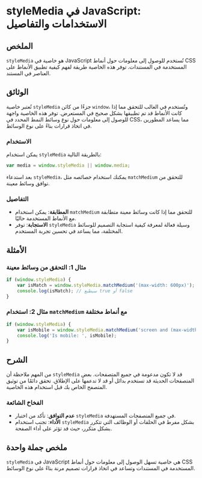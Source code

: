 <!--
Meta Description: # styleMedia في JavaScript: الاستخدامات والتفاصيل ## الملخص `styleMedia` هو خاصية في JavaScript تُستخدم للوصول إلى معلومات حول أنماط CSS المستخدمة في ...
Meta Keywords: stylemedia, window, javascript, استخدام, على
-->

# styleMedia في JavaScript: الاستخدامات والتفاصيل

## الملخص
`styleMedia` هو خاصية في JavaScript تُستخدم للوصول إلى معلومات حول أنماط CSS المستخدمة في المستندات. توفر هذه الخاصية طريقة لفهم كيفية تطبيق الأنماط على العناصر في المستند.

## الوثائق
تُعتبر خاصية `styleMedia` جزءًا من كائن `window`، وتُستخدم في الغالب للتحقق مما إذا كانت الأنماط قد تم تطبيقها بشكل صحيح في المستعرض. توفر هذه الخاصية واجهة للوصول إلى معلومات حول نوع وسائط النمط المحدد في CSS، مما يساعد المطورين في اتخاذ قرارات بناءً على نوع الوسائط.

### الاستخدام
يمكن استخدام `styleMedia` بالطريقة التالية:

```javascript
var media = window.styleMedia || window.media;
```

بعد استدعاء `styleMedia`، يمكنك استخدام خصائصه مثل `matchMedium` للتحقق من توافق وسائط معينة.

### التفاصيل
- **المطابقة**: يمكن استخدام `matchMedium` للتحقق مما إذا كانت وسائط معينة متطابقة مع الأنماط المستخدمة حاليًا.
- **الاستجابة**: توفر `styleMedia` وسيلة فعالة لمعرفة كيفية استجابة التصميم للوسائط المختلفة، مما يساعد في تحسين تجربة المستخدم.

## الأمثلة

### مثال 1: التحقق من وسائط معينة
```javascript
if (window.styleMedia) {
    var isMatch = window.styleMedia.matchMedium('(max-width: 600px)');
    console.log(isMatch); // سيطبع true أو false
}
```

### مثال 2: استخدام `matchMedium` مع أنماط مختلفة
```javascript
if (window.styleMedia) {
    var isMobile = window.styleMedia.matchMedium('screen and (max-width: 480px)');
    console.log('Is mobile: ', isMobile);
}
```

## الشرح
من المهم ملاحظة أن `styleMedia` قد لا تكون مدعومة في جميع المتصفحات. بعض المتصفحات الحديثة قد تستخدم بدائل أو قد لا تدعمها على الإطلاق. تحقق دائمًا من توثيق المتصفح الخاص بك قبل استخدام هذه الخاصية.

### الفخاخ الشائعة
- **عدم التوافق**: تأكد من اختبار `styleMedia` في جميع المتصفحات المستهدفة.
- **الأداء**: تجنب استخدام `styleMedia` بشكل مفرط في الحلقات أو الوظائف التي تتكرر بشكل متكرر، حيث قد تؤثر على أداء الصفحة.

## ملخص جملة واحدة
`styleMedia` في JavaScript هي خاصية تسهل الوصول إلى معلومات حول أنماط CSS المستخدمة في المستندات وتساعد في اتخاذ قرارات تصميم مرنة بناءً على نوع الوسائط.